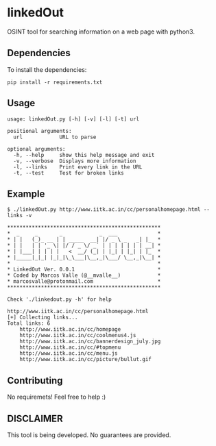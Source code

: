 # linkedOut
OSINT tool for searching information on a web page with python3.

## Dependencies
To install the dependencies:

    pip install -r requirements.txt
  
## Usage
~~~
usage: linkedOut.py [-h] [-v] [-l] [-t] url

positional arguments:
  url            URL to parse

optional arguments:
  -h, --help     show this help message and exit
  -v, --verbose  Displays more information
  -l, --links    Print every link in the URL
  -t, --test     Test for broken links
~~~

## Example
~~~
$ ./linkedOut.py http://www.iitk.ac.in/cc/personalhomepage.html --links -v

**************************************************
*  _     _       _            _  ___             *
* | |   (_)_ __ | | _____  __| |/ _ \ _   _| |_  *
* | |   | | '_ \| |/ / _ \/ _` | | | | | | | __| *
* | |___| | | | |   <  __/ (_| | |_| | |_| | |_  *
* |_____|_|_| |_|_|\_\___|\__,_|\___/ \__,_|\__| *
*                                                *
* LinkedOut Ver. 0.0.1                           *
* Coded by Marcos Valle (@__mvalle__)            *
* marcosvalle@protonmail.com                     *
**************************************************

Check './linkedout.py -h' for help

http://www.iitk.ac.in/cc/personalhomepage.html
[+] Collecting links...
Total links: 6
	http://www.iitk.ac.in/cc/homepage
	http://www.iitk.ac.in/cc/coolmenus4.js
	http://www.iitk.ac.in/cc/bannerdesign_july.jpg
	http://www.iitk.ac.in/cc/#topmenu
	http://www.iitk.ac.in/cc/menu.js
	http://www.iitk.ac.in/cc/picture/bullut.gif
~~~

## Contributing
No requiremets! Feel free to help :)

## DISCLAIMER
This tool is being developed. No guarantees are provided.
